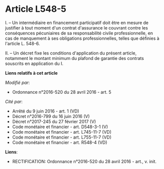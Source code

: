 # Article L548-5

I. – Un intermédiaire en financement participatif doit être en mesure de justifier à tout moment d'un contrat d'assurance le
couvrant contre les conséquences pécuniaires de sa responsabilité civile professionnelle, en cas de manquement à ses
obligations professionnelles, telles que définies à l'article L. 548-6.

II. – Un décret fixe les conditions d'application du présent article, notamment le montant minimum du plafond de garantie des
contrats souscrits en application du I.

**Liens relatifs à cet article**

_Modifié par_:

  - Ordonnance n°2016-520 du 28 avril 2016 - art. 5

_Cité par_:

  - Arrêté du 9 juin 2016 - art. 1 (VD)
  - Décret n°2016-799 du 16 juin 2016 (V)
  - Décret n°2017-245 du 27 février 2017 (V)
  - Code monétaire et financier - art. D548-3-1 (V)
  - Code monétaire et financier - art. L745-11-7 (VD)
  - Code monétaire et financier - art. L755-11-7 (VD)
  - Code monétaire et financier - art. R548-4 (VD)

**Liens**:

  - RECTIFICATION: Ordonnance n°2016-520 du 28 avril 2016 - art., v. init.
